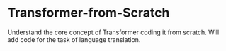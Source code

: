 # Transformer-from-Scratch
Understand the core concept of Transformer coding it from scratch.
Will add code for the task of language translation.
